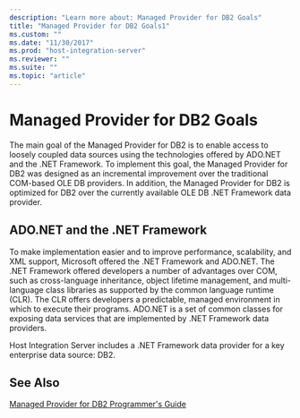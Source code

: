 ```yaml
---
description: "Learn more about: Managed Provider for DB2 Goals"
title: "Managed Provider for DB2 Goals1"
ms.custom: ""
ms.date: "11/30/2017"
ms.prod: "host-integration-server"
ms.reviewer: ""
ms.suite: ""
ms.topic: "article"
---
```

# Managed Provider for DB2 Goals
The main goal of the Managed Provider for DB2 is to enable access to loosely coupled data sources using the technologies offered by ADO.NET and the .NET Framework. To implement this goal, the Managed Provider for DB2 was designed as an incremental improvement over the traditional COM-based OLE DB providers. In addition, the Managed Provider for DB2 is optimized for DB2 over the currently available OLE DB .NET Framework data provider.  
  
## ADO.NET and the .NET Framework  
 To make implementation easier and to improve performance, scalability, and XML support, Microsoft offered the .NET Framework and ADO.NET. The .NET Framework offered developers a number of advantages over COM, such as cross-language inheritance, object lifetime management, and multi-language class libraries as supported by the common language runtime (CLR). The CLR offers developers a predictable, managed environment in which to execute their programs. ADO.NET is a set of common classes for exposing data services that are implemented by .NET Framework data providers.  
  
 Host Integration Server includes a .NET Framework data provider for a key enterprise data source: DB2.  
  
## See Also  
 [Managed Provider for DB2 Programmer's Guide](../core/managed-provider-for-db2-programmer-s-guide2.md)
